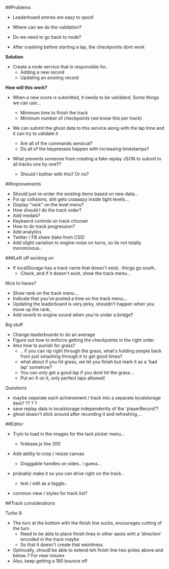 ##Problems 

* Leaderboard entries are easy to spoof.
* Where can we do the validation?
* Do we need to go back to node?

* After crashing before starting a lap, the checkpoints dont work

**Solution**

* Create a node service that is responsible for..
  * Adding a new record
  * Updating an existing record

**How will this work?**

* When a new score is submitted, it needs to be validated. Some things we can use...
  * Minimum time to finish the track
  * Minimum number of checkpoints (we know this per track)

* We can submit the ghost data to this service along with the lap time and it can try to validate it
  * Are all of the commands sensical?
  * Do all of the keypresses happen with increasing timestamps?

* What prevents someone from creating a fake replay JSON to submit to all tracks one by one??
  * Should I bother with this? Or no?


##Improvements

 * Should just re-order the existing items based on new data...
 * Fix up collisions, shit gets craaaazy inside tight levels...
 * Display "rank" on the level menu?
 * How should I do the track order?
 * Add medals?
 * Keybaord controls on track chooser
 * How to do track progression?
 * Add analytics
 * Twitter / FB share (take from CSS)
 * Add slight variation to engine noise on turns, so its not totally monotonous..

###Left off working on

* If localStorage has a track name that doesn't exist.. things go south..
  * Check, and if it doesn't exist, show the track menu...


Nice to haves?

* Show rank on the track menu...
* Indicate that you've posted a time on the track menu...
* Updating the leaderboard is very jerky, shouldn't happen when you move up the rank, 
* Add reverb to engine sound when you're under a bridge?


Big stuff

* Change leaderboards to do an average
* Figure out how to enforce getting the checkpoints in the right order
* Also how to punish for grass?
  * .. if you can rip right through the grass, what's holding people back from just smashing through it to get good times?
  * what about if you hit grass, we let you finish but mark it as a 'bad lap' somehow?
  * You can only get a good lap if you dont hit the grass...
  * Put an X on it, only perfect laps allowed!


Questions

* maybe separate each achievement / track into a separate localstorage item? ?? ? ?
* save replay data in localstorage independently of the 'playerRecord'?
* ghost doesn't stick around after recording it and refreshing....



##Editor

* Tryin to load in the images for the tack picker menu...
  * firebase.js line 200

* Add ability to crop / resize canvas
  * Draggable handles on sides.. i guess...

* probably make it so you can drive right on the track..
  * test / edit as a toggle..

* common view / styles for track list?



##Track considerations

Turbo 8 

* The turn at the bottom with the finish line sucks, encourages cutting of the turn
  * Need to be able to place finish lines in other spots wiht a 'direction' encoded in the track maybe
  * So that it doesn't create that weirdness
* Optinoally, shoudl be able to extend teh finish line two pixles above and below..? For near misses
* Also, keep getting a 180 bounce off

